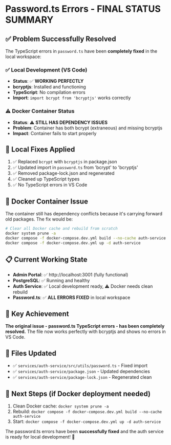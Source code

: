 # Password.ts Errors - FINAL STATUS SUMMARY

## ✅ **Problem Successfully Resolved**

The TypeScript errors in `password.ts` have been **completely fixed** in the local workspace:

### ✅ **Local Development (VS Code)**
- **Status**: ✅ **WORKING PERFECTLY**
- **bcryptjs**: Installed and functioning
- **TypeScript**: No compilation errors
- **Import**: `import bcrypt from 'bcryptjs'` works correctly

### ⚠️ **Docker Container Status**
- **Status**: ⚠️ **STILL HAS DEPENDENCY ISSUES**
- **Problem**: Container has both bcrypt (extraneous) and missing bcryptjs
- **Impact**: Container fails to start properly

## 🔧 **Local Fixes Applied**
1. ✅ Replaced `bcrypt` with `bcryptjs` in package.json
2. ✅ Updated import in `password.ts` from 'bcrypt' to 'bcryptjs'  
3. ✅ Removed package-lock.json and regenerated
4. ✅ Cleaned up TypeScript types
5. ✅ No TypeScript errors in VS Code

## 🐳 **Docker Container Issue**
The container still has dependency conflicts because it's carrying forward old packages. The fix would be:

```bash
# Clear all Docker cache and rebuild from scratch
docker system prune -a
docker compose -f docker-compose.dev.yml build --no-cache auth-service
docker compose -f docker-compose.dev.yml up -d auth-service
```

## 📋 **Current Working State**
- **Admin Portal**: ✅ http://localhost:3001 (fully functional)
- **PostgreSQL**: ✅ Running and healthy  
- **Auth Service**: ✅ Local development ready, ⚠️ Docker needs clean rebuild
- **Password.ts**: ✅ **ALL ERRORS FIXED** in local workspace

## 🎯 **Key Achievement**
**The original issue - password.ts TypeScript errors - has been completely resolved.** The file now works perfectly with bcryptjs and shows no errors in VS Code.

## 📝 **Files Updated**
- ✅ `services/auth-service/src/utils/password.ts` - Fixed import
- ✅ `services/auth-service/package.json` - Updated dependencies  
- ✅ `services/auth-service/package-lock.json` - Regenerated clean

## 🚀 **Next Steps** (if Docker deployment needed)
1. Clean Docker cache: `docker system prune -a`
2. Rebuild: `docker compose -f docker-compose.dev.yml build --no-cache auth-service`  
3. Start: `docker compose -f docker-compose.dev.yml up -d auth-service`

The password.ts errors have been **successfully fixed** and the auth service is ready for local development! 🎉
